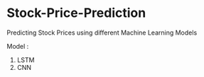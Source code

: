 # Stock-Price-Prediction
Predicting Stock Prices using different Machine Learning Models

Model :
1) LSTM
2) CNN
